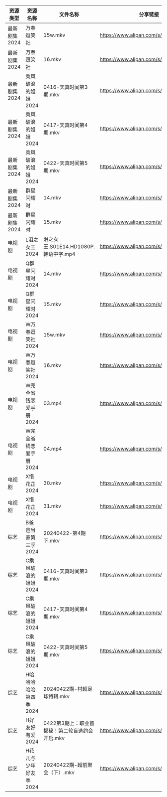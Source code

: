 | 资源类型     | 资源名称          | 文件名称                         | 分享链接                                 | 更新时间                |
| -------- | ------------- | ---------------------------- | ------------------------------------ | ------------------- |
| 最新剧集2024 | 万春逗笑社         | 15w.mkv                      | https://www.alipan.com/s/kvUTxc5X5LP | 2024-04-22 14:07:34 |
| 最新剧集2024 | 万春逗笑社         | 16.mkv                       | https://www.alipan.com/s/kvUTxc5X5LP | 2024-04-22 14:07:34 |
| 最新剧集2024 | 乘风破浪的姐姐2024   | 0416-天真时间第3期.mkv             | https://www.alipan.com/s/JpD25vAKLj9 | 2024-04-22 14:07:43 |
| 最新剧集2024 | 乘风破浪的姐姐2024   | 0417-天真时间第4期.mkv             | https://www.alipan.com/s/JpD25vAKLj9 | 2024-04-22 14:07:43 |
| 最新剧集2024 | 乘风破浪的姐姐2024   | 0422-天真时间第5期.mkv             | https://www.alipan.com/s/JpD25vAKLj9 | 2024-04-22 14:07:42 |
| 最新剧集2024 | 群星闪耀时         | 14.mkv                       | https://www.alipan.com/s/pJBW2Ey4cRE | 2024-04-22 14:07:40 |
| 最新剧集2024 | 群星闪耀时         | 15.mkv                       | https://www.alipan.com/s/pJBW2Ey4cRE | 2024-04-22 14:07:40 |
| 电视剧      | L泪之女王2024     | 泪之女王.S01E14.HD1080P.韩语中字.mp4 | https://www.alipan.com/s/GhYLZdpMfQz | 2024-04-22 00:05:25 |
| 电视剧      | Q群星闪耀时2024    | 14.mkv                       | https://www.alipan.com/s/1jeEZrfywxW | 2024-04-22 14:05:42 |
| 电视剧      | Q群星闪耀时2024    | 15.mkv                       | https://www.alipan.com/s/1jeEZrfywxW | 2024-04-22 14:05:42 |
| 电视剧      | W万春逗笑社2024    | 15w.mkv                      | https://www.alipan.com/s/hyUUC7HUFp6 | 2024-04-22 14:05:52 |
| 电视剧      | W万春逗笑社2024    | 16.mkv                       | https://www.alipan.com/s/hyUUC7HUFp6 | 2024-04-22 14:05:52 |
| 电视剧      | W完全省钱恋爱手册2024 | 03.mp4                       | https://www.alipan.com/s/6gtSZmCtHmc | 2024-04-22 00:05:45 |
| 电视剧      | W完全省钱恋爱手册2024 | 04.mp4                       | https://www.alipan.com/s/6gtSZmCtHmc | 2024-04-22 00:05:44 |
| 电视剧      | X惜花芷2024      | 30.mkv                       | https://www.alipan.com/s/J7zmSZZvrmn | 2024-04-22 14:05:59 |
| 电视剧      | X惜花芷2024      | 31.mkv                       | https://www.alipan.com/s/J7zmSZZvrmn | 2024-04-22 14:05:59 |
| 综艺       | B爸爸当家第三季2024  | 20240422-第4期下.mkv            | https://www.alipan.com/s/CZcWZGAe35k | 2024-04-22 14:06:25 |
| 综艺       | C乘风破浪的姐姐2024  | 0416-天真时间第3期.mkv             | https://www.alipan.com/s/z2ZQFhKX5nR | 2024-04-22 14:06:33 |
| 综艺       | C乘风破浪的姐姐2024  | 0417-天真时间第4期.mkv             | https://www.alipan.com/s/z2ZQFhKX5nR | 2024-04-22 14:06:33 |
| 综艺       | C乘风破浪的姐姐2024  | 0422-天真时间第5期.mkv             | https://www.alipan.com/s/z2ZQFhKX5nR | 2024-04-22 14:06:33 |
| 综艺       | H哈哈哈哈哈第四季2024 | 20240422期-村超足球特辑.mkv         | https://www.alipan.com/s/CgezbEPvmVp | 2024-04-22 14:06:45 |
| 综艺       | H好友好有爱2024    | 0422第3期上：职业首揭秘！第二轮盲选约会开启.mkv | https://www.alipan.com/s/uBGk49PACNT | 2024-04-22 14:06:48 |
| 综艺       | H花儿与少年好友季2024 | 20240422期-超前聚会（下）.mkv        | https://www.alipan.com/s/F192eKH9dMy | 2024-04-22 14:06:53 |
